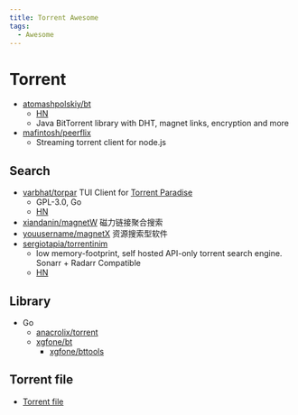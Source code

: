 ```yaml
---
title: Torrent Awesome
tags:
  - Awesome
---
```


# Torrent

- [atomashpolskiy/bt](https://github.com/atomashpolskiy/bt)
  - [HN](https://news.ycombinator.com/item?id=14911372)
  - Java BitTorrent library with DHT, magnet links, encryption and more
- [mafintosh/peerflix](https://github.com/mafintosh/peerflix)
  - Streaming torrent client for node.js

## Search

- [varbhat/torpar](https://github.com/varbhat/torpar)
  TUI Client for [Torrent Paradise](https://torrent-paradise.ml/)
  - GPL-3.0, Go
  - [HN](https://news.ycombinator.com/item?id=27896076)
- [xiandanin/magnetW](https://github.com/xiandanin/magnetW)
  磁力链接聚合搜索
- [youusername/magnetX](https://github.com/youusername/magnetX)
  资源搜索型软件
- [sergiotapia/torrentinim](https://github.com/sergiotapia/torrentinim)
  - low memory-footprint, self hosted API-only torrent search engine. Sonarr + Radarr Compatible
  - [HN](https://news.ycombinator.com/item?id=28122056)

## Library

- Go
  - [anacrolix/torrent](https://github.com/anacrolix/torrent)
  - [xgfone/bt](https://github.com/xgfone/bt)
    - [xgfone/bttools](https://github.com/xgfone/bttools)

## Torrent file

- [Torrent file](https://en.wikipedia.org/wiki/Torrent_file)
